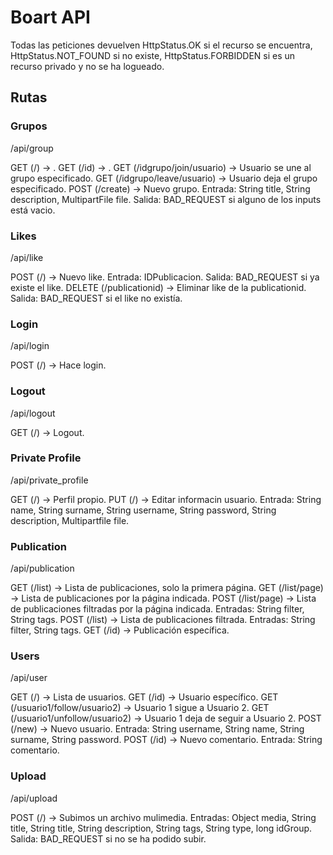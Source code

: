 # Boart API

Todas las peticiones devuelven HttpStatus.OK si el recurso se encuentra, HttpStatus.NOT_FOUND si no existe, HttpStatus.FORBIDDEN si es un recurso privado y no se ha logueado.

## Rutas

### Grupos
/api/group

GET (/) -> .
GET (/id) -> .
GET (/idgrupo/join/usuario) -> Usuario se une al grupo especificado.
GET (/idgrupo/leave/usuario) -> Usuario deja el grupo especificado.
POST (/create) -> Nuevo grupo. Entrada: String title, String description, MultipartFile file. Salida: BAD_REQUEST si alguno de los inputs está vacio.

### Likes
/api/like

POST (/) -> Nuevo like. Entrada: IDPublicacion. Salida: BAD_REQUEST si ya existe el like. 
DELETE (/publicationid) -> Eliminar like de la publicationid. Salida: BAD_REQUEST si el like no existía.

### Login
/api/login

POST (/) -> Hace login.

### Logout
/api/logout

GET (/) -> Logout.

### Private Profile
/api/private_profile

GET (/) -> Perfil propio.
PUT (/) -> Editar informacin usuario. Entrada: String name, String surname, String username, String password, String description, Multipartfile file.

### Publication
/api/publication

GET (/list) -> Lista de publicaciones, solo la primera página.
GET (/list/page) -> Lista de publicaciones por la página indicada.
POST (/list/page) -> Lista de publicaciones filtradas por la página indicada. Entradas: String filter, String tags.
POST (/list) -> Lista de publicaciones filtrada. Entradas: String filter, String tags.
GET (/id) -> Publicación específica.

### Users
/api/user

GET (/) -> Lista de usuarios.
GET (/id) -> Usuario específico.
GET (/usuario1/follow/usuario2) -> Usuario 1 sigue a Usuario 2.
GET (/usuario1/unfollow/usuario2) -> Usuario 1 deja de seguir a Usuario 2.
POST (/new) -> Nuevo usuario. Entrada: String username, String name, String surname, String password.
POST (/id) -> Nuevo comentario. Entrada: String comentario.

### Upload
/api/upload

POST (/) -> Subimos un archivo mulimedia. Entradas: Object media, String title, String title, String description, String tags, String type, long idGroup. Salida: BAD_REQUEST si no se ha podido subir.
